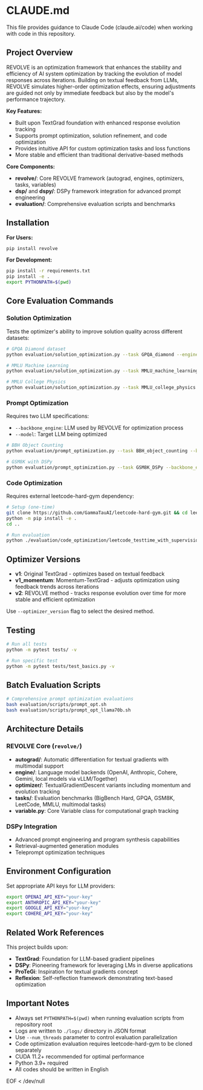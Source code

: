 # CLAUDE.md

This file provides guidance to Claude Code (claude.ai/code) when working with code in this repository.

## Project Overview

REVOLVE is an optimization framework that enhances the stability and efficiency of AI system optimization by tracking the evolution of model responses across iterations. Building on textual feedback from LLMs, REVOLVE simulates higher-order optimization effects, ensuring adjustments are guided not only by immediate feedback but also by the model's performance trajectory.

**Key Features:**
- Built upon TextGrad foundation with enhanced response evolution tracking
- Supports prompt optimization, solution refinement, and code optimization
- Provides intuitive API for custom optimization tasks and loss functions
- More stable and efficient than traditional derivative-based methods

**Core Components:**
- **revolve/**: Core REVOLVE framework (autograd, engines, optimizers, tasks, variables)
- **dsp/** and **dspy/**: DSPy framework integration for advanced prompt engineering
- **evaluation/**: Comprehensive evaluation scripts and benchmarks

## Installation

**For Users:**
```bash
pip install revolve
```

**For Development:**
```bash
pip install -r requirements.txt
pip install -e .
export PYTHONPATH=$(pwd)
```

## Core Evaluation Commands

### Solution Optimization
Tests the optimizer's ability to improve solution quality across different datasets:

```bash
# GPQA Diamond dataset
python evaluation/solution_optimization.py --task GPQA_diamond --engine gpt-4o --num_threads 10 --optimizer_version v2

# MMLU Machine Learning  
python evaluation/solution_optimization.py --task MMLU_machine_learning --engine gpt-4o --num_threads 10 --optimizer_version v2

# MMLU College Physics
python evaluation/solution_optimization.py --task MMLU_college_physics --engine gpt-4o --num_threads 10 --optimizer_version v2
```

### Prompt Optimization
Requires two LLM specifications:
- `--backbone_engine`: LLM used by REVOLVE for optimization process
- `--model`: Target LLM being optimized

```bash
# BBH Object Counting
python evaluation/prompt_optimization.py --task BBH_object_counting --backbone_engine gpt-4o --model gpt-3.5-turbo --num_threads 10 --optimizer_version v2

# GSM8K with DSPy
python evaluation/prompt_optimization.py --task GSM8K_DSPy --backbone_engine gpt-4o --model gpt-3.5-turbo --num_threads 10 --optimizer_version v2
```

### Code Optimization
Requires external leetcode-hard-gym dependency:

```bash
# Setup (one-time)
git clone https://github.com/GammaTauAI/leetcode-hard-gym.git && cd leetcode-hard-gym
python -m pip install -e .
cd ..

# Run evaluation
python ./evaluation/code_optimization/leetcode_testtime_with_supervision.py --engine meta-llama/Meta-Llama-3.1-70B-Instruct --optimizer_version v2 --size 200
```

## Optimizer Versions

- **v1**: Original TextGrad - optimizes based on textual feedback
- **v1_momentum**: Momentum-TextGrad - adjusts optimization using feedback trends across iterations  
- **v2**: REVOLVE method - tracks response evolution over time for more stable and efficient optimization

Use `--optimizer_version` flag to select the desired method.

## Testing

```bash
# Run all tests
python -m pytest tests/ -v

# Run specific test
python -m pytest tests/test_basics.py -v
```

## Batch Evaluation Scripts

```bash
# Comprehensive prompt optimization evaluations
bash evaluation/scripts/prompt_opt.sh
bash evaluation/scripts/prompt_opt_llama70b.sh
```

## Architecture Details

### REVOLVE Core (`revolve/`)
- **autograd/**: Automatic differentiation for textual gradients with multimodal support
- **engine/**: Language model backends (OpenAI, Anthropic, Cohere, Gemini, local models via vLLM/Together)
- **optimizer/**: TextualGradientDescent variants including momentum and evolution tracking
- **tasks/**: Evaluation benchmarks (BigBench Hard, GPQA, GSM8K, LeetCode, MMLU, multimodal tasks)
- **variable.py**: Core Variable class for computational graph tracking

### DSPy Integration
- Advanced prompt engineering and program synthesis capabilities
- Retrieval-augmented generation modules
- Teleprompt optimization techniques

## Environment Configuration

Set appropriate API keys for LLM providers:
```bash
export OPENAI_API_KEY="your-key"
export ANTHROPIC_API_KEY="your-key"  
export GOOGLE_API_KEY="your-key"
export COHERE_API_KEY="your-key"
```

## Related Work References

This project builds upon:
- **TextGrad**: Foundation for LLM-based gradient pipelines
- **DSPy**: Pioneering framework for leveraging LMs in diverse applications
- **ProTeGi**: Inspiration for textual gradients concept
- **Reflexion**: Self-reflection framework demonstrating text-based optimization

## Important Notes

- Always set `PYTHONPATH=$(pwd)` when running evaluation scripts from repository root
- Logs are written to `./logs/` directory in JSON format
- Use `--num_threads` parameter to control evaluation parallelization
- Code optimization evaluation requires leetcode-hard-gym to be cloned separately
- CUDA 11.2+ recommended for optimal performance
- Python 3.9+ required
- All codes should be written in English 

EOF < /dev/null